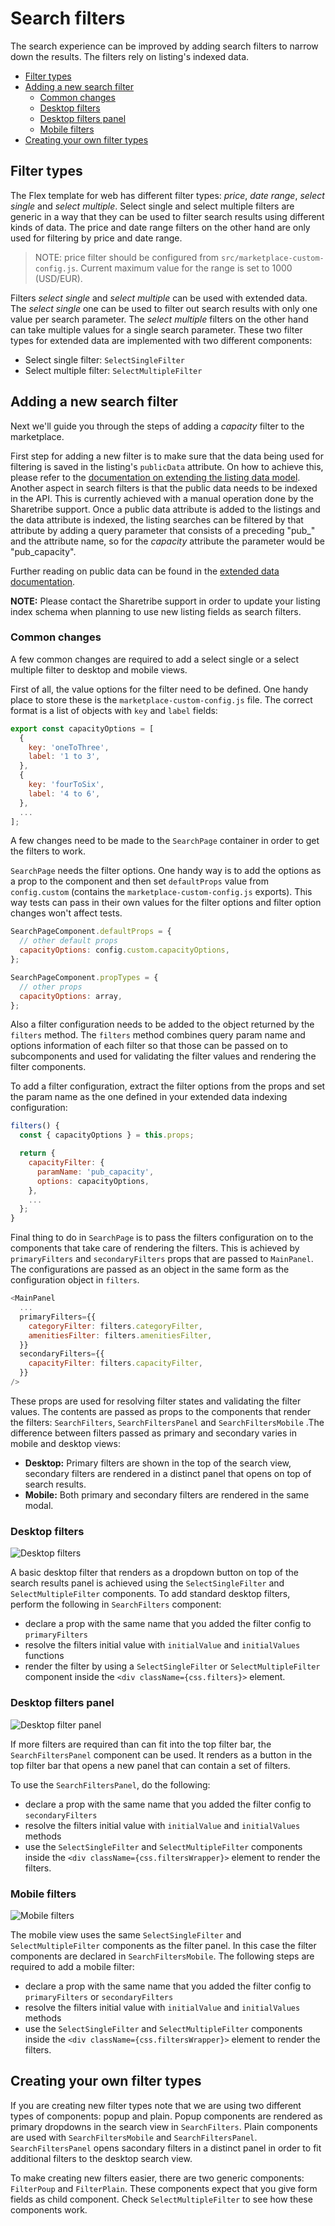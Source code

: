 # Search filters

The search experience can be improved by adding search filters to narrow down the results. The
filters rely on listing's indexed data.

- [Filter types](#filter-types)
- [Adding a new search filter](#adding-a-new-search-filter)
  - [Common changes](#common-changes)
  - [Desktop filters](#desktop-filters)
  - [Desktop filters panel](#desktop-filters-panel)
  - [Mobile filters](#mobile-filters)
- [Creating your own filter types](#creating-your-own-filter-types)

## Filter types

The Flex template for web has different filter types: _price_, _date range_, _select single_ and
_select multiple_. Select single and select multiple filters are generic in a way that they can be
used to filter search results using different kinds of data. The price and date range filters on the
other hand are only used for filtering by price and date range.

> NOTE: price filter should be configured from `src/marketplace-custom-config.js`. Current maximum
> value for the range is set to 1000 (USD/EUR).

Filters _select single_ and _select multiple_ can be used with extended data. The _select single_
one can be used to filter out search results with only one value per search parameter. The _select
multiple_ filters on the other hand can take multiple values for a single search parameter. These
two filter types for extended data are implemented with two different components:

- Select single filter: `SelectSingleFilter`
- Select multiple filter: `SelectMultipleFilter`

## Adding a new search filter

Next we'll guide you through the steps of adding a _capacity_ filter to the marketplace.

First step for adding a new filter is to make sure that the data being used for filtering is saved
in the listing's `publicData` attribute. On how to achieve this, please refer to the
[documentation on extending the listing data model](./extend-listing.md). Another aspect in search
filters is that the public data needs to be indexed in the API. This is currently achieved with a
manual operation done by the Sharetribe support. Once a public data attribute is added to the
listings and the data attribute is indexed, the listing searches can be filtered by that attribute
by adding a query parameter that consists of a preceding "pub\_" and the attribute name, so for the
_capacity_ attribute the parameter would be "pub_capacity".

Further reading on public data can be found in the
[extended data documentation](./extended-data.md).

**NOTE:** Please contact the Sharetribe support in order to update your listing index schema when
planning to use new listing fields as search filters.

### Common changes

A few common changes are required to add a select single or a select multiple filter to desktop and
mobile views.

First of all, the value options for the filter need to be defined. One handy place to store these is
the `marketplace-custom-config.js` file. The correct format is a list of objects with `key` and
`label` fields:

```js
export const capacityOptions = [
  {
    key: 'oneToThree',
    label: '1 to 3',
  },
  {
    key: 'fourToSix',
    label: '4 to 6',
  },
  ...
];
```

A few changes need to be made to the `SearchPage` container in order to get the filters to work.

`SearchPage` needs the filter options. One handy way is to add the options as a prop to the
component and then set `defaultProps` value from `config.custom` (contains the
`marketplace-custom-config.js` exports). This way tests can pass in their own values for the filter
options and filter option changes won't affect tests.

```js
SearchPageComponent.defaultProps = {
  // other default props
  capacityOptions: config.custom.capacityOptions,
};

SearchPageComponent.propTypes = {
  // other props
  capacityOptions: array,
};
```

Also a filter configuration needs to be added to the object returned by the `filters` method. The
`filters` method combines query param name and options information of each filter so that those can
be passed on to subcomponents and used for validating the filter values and rendering the filter
components.

To add a filter configuration, extract the filter options from the props and set the param name as
the one defined in your extended data indexing configuration:

```js
filters() {
  const { capacityOptions } = this.props;

  return {
    capacityFilter: {
      paramName: 'pub_capacity',
      options: capacityOptions,
    },
    ...
  };
}
```

Final thing to do in `SearchPage` is to pass the filters configuration on to the components that
take care of rendering the filters. This is achieved by `primaryFilters` and `secondaryFilters`
props that are passed to `MainPanel`. The configurations are passed as an object in the same form as
the configuration object in `filters`.

```js
<MainPanel
  ...
  primaryFilters={{
    categoryFilter: filters.categoryFilter,
    amenitiesFilter: filters.amenitiesFilter,
  }}
  secondaryFilters={{
    capacityFilter: filters.capacityFilter,
  }}
/>
```

These props are used for resolving filter states and validating the filter values. The contents are
passed as props to the components that render the filters: `SearchFilters`, `SearchFiltersPanel` and
`SearchFiltersMobile` .The difference between filters passed as primary and secondary varies in
mobile and desktop views:

- **Desktop:** Primary filters are shown in the top of the search view, secondary filters are
  rendered in a distinct panel that opens on top of search results.
- **Mobile:** Both primary and secondary filters are rendered in the same modal.

### Desktop filters

![Desktop filters](./assets/search-filters/desktop-filters.png)

A basic desktop filter that renders as a dropdown button on top of the search results panel is
achieved using the `SelectSingleFilter` and `SelectMultipleFilter` components. To add standard
desktop filters, perform the following in `SearchFilters` component:

- declare a prop with the same name that you added the filter config to `primaryFilters`
- resolve the filters initial value with `initialValue` and `initialValues` functions
- render the filter by using a `SelectSingleFilter` or `SelectMultipleFilter` component inside the
  `<div className={css.filters}>` element.

### Desktop filters panel

![Desktop filter panel](./assets/search-filters/filters-panel.png)

If more filters are required than can fit into the top filter bar, the `SearchFiltersPanel`
component can be used. It renders as a button in the top filter bar that opens a new panel that can
contain a set of filters.

To use the `SearchFiltersPanel`, do the following:

- declare a prop with the same name that you added the filter config to `secondaryFilters`
- resolve the filters initial value with `initialValue` and `initialValues` methods
- use the `SelectSingleFilter` and `SelectMultipleFilter` components inside the
  `<div className={css.filtersWrapper}>` element to render the filters.

### Mobile filters

![Mobile filters](./assets/search-filters/mobile-filters.png)

The mobile view uses the same `SelectSingleFilter` and `SelectMultipleFilter` components as the
filter panel. In this case the filter components are declared in `SearchFiltersMobile`. The
following steps are required to add a mobile filter:

- declare a prop with the same name that you added the filter config to `primaryFilters` or
  `secondaryFilters`
- resolve the filters initial value with `initialValue` and `initialValues` methods
- use the `SelectSingleFilter` and `SelectMultipleFilter` components inside the
  `<div className={css.filtersWrapper}>` element to render the filters.

## Creating your own filter types

If you are creating new filter types note that we are using two different types of components: popup
and plain. Popup components are rendered as primary dropdowns in the search view in `SearchFilters`.
Plain components are used with `SearchFiltersMobile` and `SearchFiltersPanel`. `SearchFiltersPanel`
opens sacondary filters in a distinct panel in order to fit additional filters to the desktop search
view.

To make creating new filters easier, there are two generic components: `FilterPoup` and
`FilterPlain`. These components expect that you give form fields as child component. Check
`SelectMultipleFilter` to see how these components work.
